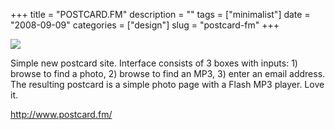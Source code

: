 +++
title = "POSTCARD.FM"
description = ""
tags = ["minimalist"]
date = "2008-09-09"
categories = ["design"]
slug = "postcard-fm"
+++


 

  <div id="screens-thumbs" class="clearfix">
    <div class="txt-center" id="design-submission"><a href="http://www.postcard.fm/"><img id='bluga-thumbnail-1359' class='bluga-thumbnail large' src='//media.konigi.com/bluga/
wt48c6b92511d17_0.jpg'/></a></div>  
  </div>   
<p>Simple new postcard site. Interface consists of 3 boxes with inputs: 1) browse to find a photo, 2) browse to find an MP3, 3) enter an email address. The resulting postcard is a simple photo page with a Flash MP3 player. Love it.</p>
<p><a href="http://www.postcard.fm/">http://www.postcard.fm/</a></p>




